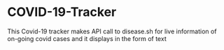# COVID-19-Tracker
This Covid-19 tracker makes  API call to  disease.sh for live information of on-going covid cases and it displays  in the form of text




